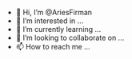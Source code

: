 - 👋 Hi, I’m @AriesFirman
- 👀 I’m interested in ...
- 🌱 I’m currently learning ...
- 💞️ I’m looking to collaborate on ...
- 📫 How to reach me ...

<!---
AriesFirman/AriesFirman is a ✨ special ✨ repository because its `README.md` (this file) appears on your GitHub profile.
You can click the Preview link to take a look at your changes.
--->
